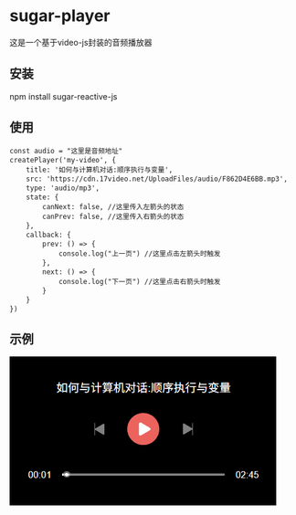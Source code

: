 # sugar-player

这是一个基于video-js封装的音频播放器

## 安装

npm install sugar-reactive-js

## 使用

    const audio = "这里是音频地址"
    createPlayer('my-video', {
        title: '如何与计算机对话:顺序执行与变量',
        src: 'https://cdn.17video.net/UploadFiles/audio/F862D4E6BB.mp3',
        type: 'audio/mp3',
        state: {
            canNext: false, //这里传入左箭头的状态
            canPrev: false, //这里传入右箭头的状态
        },
        callback: {
            prev: () => {
                console.log("上一页") //这里点击左箭头时触发
            },
            next: () => {
                console.log("下一页") //这里点击右箭头时触发
            }
        }
    })

## 示例

![项目截图](./static/preview.png)